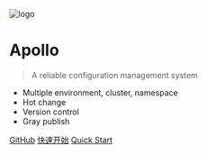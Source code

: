 ![logo](https://raw.githubusercontent.com/ctripcorp/apollo/master/doc/images/logo/logo.png)

# Apollo

> A reliable configuration management system

- Multiple environment, cluster, namespace
- Hot change
- Version control
- Gray publish

[GitHub](https://github.com/ctripcorp/apollo/)
[快速开始](zh/Quick-Start.md)
[Quick Start](en/Quick-Start.md)

